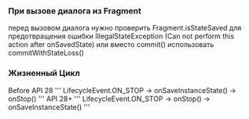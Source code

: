 ### При вызове диалога из Fragment

перед вызовом диалога нужно проверить Fragment.isStateSaved для предотвращения ошибки IllegalStateException (Can not perform this action
after onSavedState)
или вместо commit() использовать commitWithStateLoss()

### Жизненный Цикл

Before API 28
'''
LifecycleEvent.ON_STOP -> onSaveInstanceState() -> onStop()
'''
API 28+
'''
LifecycleEvent.ON_STOP -> onStop() -> onSaveInstanceState()
'''
